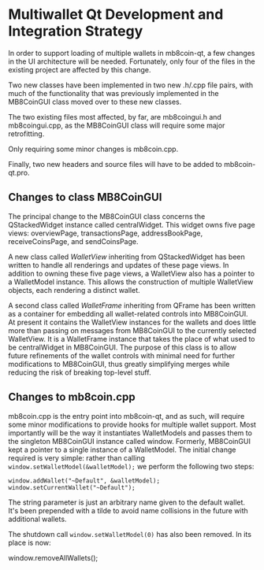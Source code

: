 Multiwallet Qt Development and Integration Strategy
===================================================

In order to support loading of multiple wallets in mb8coin-qt, a few changes in the UI architecture will be needed.
Fortunately, only four of the files in the existing project are affected by this change.

Two new classes have been implemented in two new .h/.cpp file pairs, with much of the functionality that was previously
implemented in the MB8CoinGUI class moved over to these new classes.

The two existing files most affected, by far, are mb8coingui.h and mb8coingui.cpp, as the MB8CoinGUI class will require
some major retrofitting.

Only requiring some minor changes is mb8coin.cpp.

Finally, two new headers and source files will have to be added to mb8coin-qt.pro.

Changes to class MB8CoinGUI
---------------------------
The principal change to the MB8CoinGUI class concerns the QStackedWidget instance called centralWidget.
This widget owns five page views: overviewPage, transactionsPage, addressBookPage, receiveCoinsPage, and sendCoinsPage.

A new class called *WalletView* inheriting from QStackedWidget has been written to handle all renderings and updates of
these page views. In addition to owning these five page views, a WalletView also has a pointer to a WalletModel instance.
This allows the construction of multiple WalletView objects, each rendering a distinct wallet.

A second class called *WalletFrame* inheriting from QFrame has been written as a container for embedding all wallet-related
controls into MB8CoinGUI. At present it contains the WalletView instances for the wallets and does little more than passing on messages
from MB8CoinGUI to the currently selected WalletView. It is a WalletFrame instance
that takes the place of what used to be centralWidget in MB8CoinGUI. The purpose of this class is to allow future
refinements of the wallet controls with minimal need for further modifications to MB8CoinGUI, thus greatly simplifying
merges while reducing the risk of breaking top-level stuff.

Changes to mb8coin.cpp
----------------------
mb8coin.cpp is the entry point into mb8coin-qt, and as such, will require some minor modifications to provide hooks for
multiple wallet support. Most importantly will be the way it instantiates WalletModels and passes them to the
singleton MB8CoinGUI instance called window. Formerly, MB8CoinGUI kept a pointer to a single instance of a WalletModel.
The initial change required is very simple: rather than calling `window.setWalletModel(&walletModel);` we perform the
following two steps:

	window.addWallet("~Default", &walletModel);
	window.setCurrentWallet("~Default");

The string parameter is just an arbitrary name given to the default wallet. It's been prepended with a tilde to avoid name collisions in the future with additional wallets.

The shutdown call `window.setWalletModel(0)` has also been removed. In its place is now:

window.removeAllWallets();

